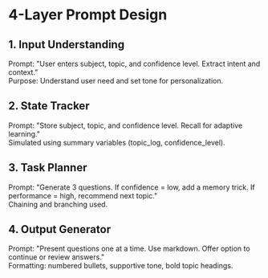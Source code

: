 
# 4-Layer Prompt Design

## 1. Input Understanding
Prompt: "User enters subject, topic, and confidence level. Extract intent and context."  
Purpose: Understand user need and set tone for personalization.

## 2. State Tracker
Prompt: "Store subject, topic, and confidence level. Recall for adaptive learning."  
Simulated using summary variables (topic_log, confidence_level).

## 3. Task Planner
Prompt: "Generate 3 questions. If confidence = low, add a memory trick. If performance = high, recommend next topic."  
Chaining and branching used.

## 4. Output Generator
Prompt: "Present questions one at a time. Use markdown. Offer option to continue or review answers."  
Formatting: numbered bullets, supportive tone, bold topic headings.
